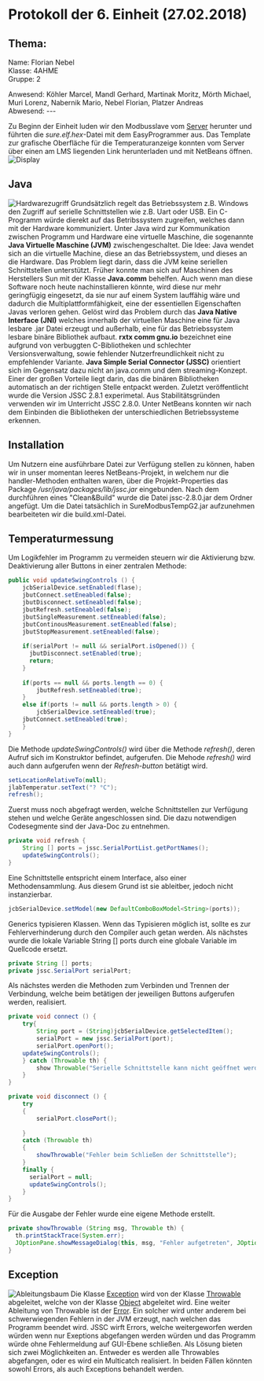 # Protokoll der 6. Einheit (27.02.2018)

## Thema: 

Name:     Florian Nebel  
Klasse:   4AHME  
Gruppe:   2  

Anwesend: Köhler Marcel, Mandl Gerhard, Martinak Moritz, Mörth Michael, Muri Lorenz, Nabernik Mario, Nebel Florian, Platzer Andreas  
Abwesend: ---

Zu Beginn der Einheit luden wir den Modbusslave vom [Server](https://www.htl-mechatronik.at/svn/modbus/) herunter und führten die *sure.elf.hex*-Datei mit dem EasyProgrammer aus. Das Template zur grafische Oberfläche für die Temperaturanzeige konnten vom Server über einen am LMS liegenden Link herunterladen und mit NetBeans öffnen.
![Display](https://github.com/HTLMechatronics/m14-la1-sx/blob/nebflm14/nebflm14/Oberfläche.JPG)

## Java
![Hardwarezugriff](https://github.com/HTLMechatronics/m14-la1-sx/blob/nebflm14/nebflm14/Hardwarezugriff.jpg)
Grundsätzlich regelt das Betriebssystem z.B. Windows den Zugriff auf serielle Schnittstellen wie z.B. Uart oder USB. Ein C-Programm würde dierekt auf das Betribssystem zugreifen, welches dann mit der Hardware kommuniziert.
Unter Java wird zur Kommunikation zwischen Programm und Hardware eine virtuelle Maschine, die sogenannte **Java Virtuelle Maschine (JVM)** zwischengeschaltet. Die Idee: Java wendet sich an die virtuelle Machine, diese an das Betriebssystem, und dieses an die Hardware. Das Problem liegt darin, dass die JVM keine seriellen Schnittstellen unterstützt. Früher konnte man sich auf Maschinen des Herstellers Sun mit der Klasse **Java.comm** behelfen. Auch wenn man diese Software noch heute nachinstallieren könnte, wird diese nur mehr geringfügig eingesetzt, da sie nur auf einem System lauffähig wäre und dadurch die Multiplattformfähigkeit, eine der essentiellen Eigenschaften Javas verloren gehen.
Gelöst wird das Problem durch das **Java Native Interface (JNI)** welches innerhalb der virtuellen Maschine eine für Java lesbare .jar Datei erzeugt und außerhalb, eine für das Betriebssystem lesbare binäre Bibliothek aufbaut. **rxtx comm gnu.io** bezeichnet eine aufgrund von verbuggten C-Bibliotheken und schlechter Versionsverwaltung, sowie fehlender Nutzerfreundlichkeit nicht zu empfehlender Variante. **Java Simple Serial Connector (JSSC)** orientiert sich im Gegensatz dazu nicht an java.comm und dem streaming-Konzept. Einer der großen Vorteile liegt darin, das die binären Bibliotheken automatisch an der richtigen Stelle entpackt werden. Zuletzt veröffentlicht wurde die Version JSSC 2.8.1 experimetal. Aus Stabilitätsgründen verwenden wir im Unterricht JSSC 2.8.0. Unter NetBeans konnten wir nach dem Einbinden die Bibliotheken der unterschiedlichen Betriebssysteme erkennen.

## Installation
Um Nutzern eine ausführbare Datei zur Verfügung stellen zu können, haben wir in unser momentan leeres NetBeans-Projekt, in welchem nur die handler-Methoden enthalten waren, über die Projekt-Properties das Package */usr/java/packages/lib/jssc.jar* eingebunden. Nach dem durchführen eines "Clean&Build" wurde die Datei jssc-2.8.0.jar dem Ordner angefügt. Um die Datei tatsächlich in SureModbusTempG2.jar aufzunehmen bearbeiteten wir die build.xml-Datei.

## Temperaturmessung
Um Logikfehler im Programm zu vermeiden steuern wir die Aktivierung bzw. Deaktivierung aller Buttons in einer zentralen Methode:
```java
public void updateSwingControls () {
    jcbSerialDevice.setEnabled(flase);
    jbutConnect.setEneabled(false);
    jbutDisconnect.setEneabled(false);
    jbutRefresh.setEneabled(false);
    jbutSingleMeasurement.setEneabled(false);
    jbutContinousMeasurement.setEneabled(false);
    jbutStopMeasurement.setEneabled(false);
    
    if(serialPort != null && serialPort.isOpened()) {
      jbutDisconnect.setEnabled(true);
      return;
    }
      
    if(ports == null && ports.length == 0) {
        jbutRefresh.setEneabled(true);
    }
    else if(ports != null && ports.length > 0) {
        jcbSerialDevice.setEneabled(true);
	jbutConnect.setEneabled(true);
    }
}
```
Die Methode *updateSwingControls()* wird über die Methode *refresh()*, deren Aufruf sich im Konstruktor befindet, aufgerufen.
Die Mehode *refresh()* wird auch dann aufgerufen wenn der *Refresh-button* betätigt wird.
```java
setLocationRelativeTo(null);
jlabTemperatur.setText("? °C");
refresh();
```
Zuerst muss noch abgefragt werden, welche Schnittstellen zur Verfügung stehen und welche Geräte angeschlossen sind. Die dazu notwendigen Codesegmente sind der Java-Doc zu entnehmen.
```java
private void refresh {
    String [] ports = jssc.SerialPortList.getPortNames();
    updateSwingControls();
}
```
Eine Schnittstelle entspricht einem Interface, also einer Methodensammlung. Aus diesem Grund ist sie ableitber, jedoch nicht instanzierbar.
```java
jcbSerialDevice.setModel(new DefaultComboBoxModel<String>(ports));
```
*<E>* Generics typisieren Klassen. Wenn das Typisieren möglich ist, sollte es zur Fehlerverhinderung durch den Compiler auch getan werden.
Als nächstes wurde die lokale Variable String [] ports durch eine globale Variable im Quellcode ersetzt.

```java
private String [] ports;
private jssc.SerialPort serialPort;
```
Als nächstes werden die Methoden zum Verbinden und Trennen der Verbindung, welche beim betätigen der jeweiligen Buttons aufgerufen werden, realisiert.
```java
private void connect () {
    try{
        String port = (String)jcbSerialDevice.getSelectedItem();
        serialPort = new jssc.SerialPort(port);
        serialPort.openPort();
	updateSwingControls();
    } catch (Throwable th) {
        show Throwable("Serielle Schnittstelle kann nicht geöffnet werden", th);
    }
}
```

```java
private void disconnect () {
    try
    {
        serialPort.closePort();
	
    } 
    catch (Throwable th)
    {
        showThrowable("Fehler beim Schließen der Schnittstelle");
    }
    finally {
      serialPort = null;
      updateSwingControls();
    }
}
```
Für die Ausgabe der Fehler wurde eine eigene Methode erstellt.
```java
private showThrowable (String msg, Throwable th) {
  th.printStackTrace(System.err);
  JOptionPane.showMessageDialog(this, msg, "Fehler aufgetreten", JOptionPane.ERROR_MESSAGE);
}
```

## Exception
![Ableitungsbaum](https://github.com/HTLMechatronics/m14-la1-sx/blob/nebflm14/nebflm14/Exception.jpg)
Die Klasse [Exception](https://docs.oracle.com/javase/7/docs/api/java/lang/Exception.html) wird von der Klasse [Throwable](https://docs.oracle.com/javase/7/docs/api/java/lang/Throwable.html) abgeleitet, welche von der Klasse [Object](https://docs.oracle.com/javase/7/docs/api/java/lang/Object.html) abgeleitet wird. Eine weiter Ableitung von Throwable ist der [Error](https://docs.oracle.com/javase/7/docs/api/java/lang/Error.html). Ein solcher wird unter anderem bei schwerwiegenden Fehlern in der JVM erzeugt, nach welchen das Programm beendet wird. JSSC wirft Errors, welche weitergeworfen werden würden wenn nur Exeptions abgefangen werden würden und das Programm würde ohne Fehlermeldung auf GUI-Ebene schließen. Als Lösung bieten sich zwei Möglichkeiten an. Entweder es werden alle Throwables abgefangen, oder es wird ein Multicatch realisiert. In beiden Fällen könnten sowohl Errors, als auch Exceptions behandelt werden.
